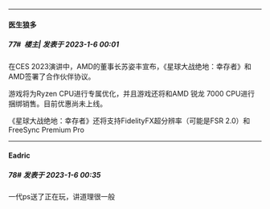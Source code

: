 

*****

####  医生狼多  
##### 77#         楼主| 发表于 2023-1-6 00:01

在CES 2023演讲中，AMD的董事长苏姿丰宣布，《星球大战绝地：幸存者》和AMD签署了合作伙伴协议。

游戏将为Ryzen CPU进行专属优化，并且游戏还将和AMD 锐龙 7000 CPU进行捆绑销售。目前优惠尚未上线。

《星球大战绝地：幸存者》还将支持FidelityFX超分辨率（可能是FSR 2.0）和FreeSync Premium Pro



*****

####  Eadric  
##### 78#       发表于 2023-1-6 00:35

一代ps送了正在玩，讲道理很一般

